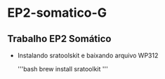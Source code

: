 # EP2-somatico-G
## Trabalho EP2 Somático
* Instalando sratoolskit e baixando arquivo WP312
  
  '''bash
  brew install sratoolkit
  '''

